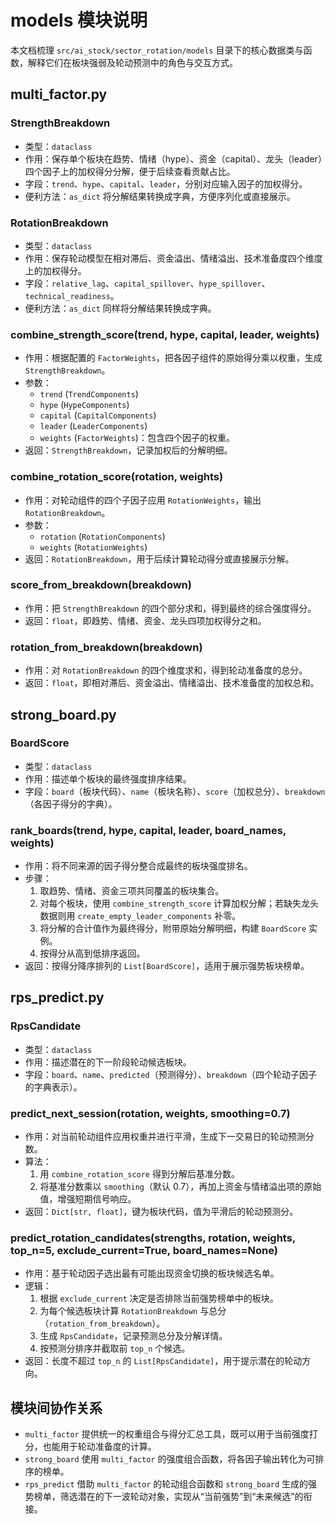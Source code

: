 # models 模块说明

本文档梳理 `src/ai_stock/sector_rotation/models` 目录下的核心数据类与函数，解释它们在板块强弱及轮动预测中的角色与交互方式。

## multi_factor.py

### StrengthBreakdown
- 类型：`dataclass`
- 作用：保存单个板块在趋势、情绪（hype）、资金（capital）、龙头（leader）四个因子上的加权得分分解，便于后续查看贡献占比。
- 字段：`trend`、`hype`、`capital`、`leader`，分别对应输入因子的加权得分。
- 便利方法：`as_dict` 将分解结果转换成字典，方便序列化或直接展示。

### RotationBreakdown
- 类型：`dataclass`
- 作用：保存轮动模型在相对滞后、资金溢出、情绪溢出、技术准备度四个维度上的加权得分。
- 字段：`relative_lag`、`capital_spillover`、`hype_spillover`、`technical_readiness`。
- 便利方法：`as_dict` 同样将分解结果转换成字典。

### combine_strength_score(trend, hype, capital, leader, weights)
- 作用：根据配置的 `FactorWeights`，把各因子组件的原始得分乘以权重，生成 `StrengthBreakdown`。
- 参数：
  - `trend` (`TrendComponents`)
  - `hype` (`HypeComponents`)
  - `capital` (`CapitalComponents`)
  - `leader` (`LeaderComponents`)
  - `weights` (`FactorWeights`)：包含四个因子的权重。
- 返回：`StrengthBreakdown`，记录加权后的分解明细。

### combine_rotation_score(rotation, weights)
- 作用：对轮动组件的四个子因子应用 `RotationWeights`，输出 `RotationBreakdown`。
- 参数：
  - `rotation` (`RotationComponents`)
  - `weights` (`RotationWeights`)
- 返回：`RotationBreakdown`，用于后续计算轮动得分或直接展示分解。

### score_from_breakdown(breakdown)
- 作用：把 `StrengthBreakdown` 的四个部分求和，得到最终的综合强度得分。
- 返回：`float`，即趋势、情绪、资金、龙头四项加权得分之和。

### rotation_from_breakdown(breakdown)
- 作用：对 `RotationBreakdown` 的四个维度求和，得到轮动准备度的总分。
- 返回：`float`，即相对滞后、资金溢出、情绪溢出、技术准备度的加权总和。

## strong_board.py

### BoardScore
- 类型：`dataclass`
- 作用：描述单个板块的最终强度排序结果。
- 字段：`board`（板块代码）、`name`（板块名称）、`score`（加权总分）、`breakdown`（各因子得分的字典）。

### rank_boards(trend, hype, capital, leader, board_names, weights)
- 作用：将不同来源的因子得分整合成最终的板块强度排名。
- 步骤：
  1. 取趋势、情绪、资金三项共同覆盖的板块集合。
  2. 对每个板块，使用 `combine_strength_score` 计算加权分解；若缺失龙头数据则用 `create_empty_leader_components` 补零。
  3. 将分解的合计值作为最终得分，附带原始分解明细，构建 `BoardScore` 实例。
  4. 按得分从高到低排序返回。
- 返回：按得分降序排列的 `List[BoardScore]`，适用于展示强势板块榜单。

## rps_predict.py

### RpsCandidate
- 类型：`dataclass`
- 作用：描述潜在的下一阶段轮动候选板块。
- 字段：`board`、`name`、`predicted`（预测得分）、`breakdown`（四个轮动子因子的字典表示）。

### predict_next_session(rotation, weights, smoothing=0.7)
- 作用：对当前轮动组件应用权重并进行平滑，生成下一交易日的轮动预测分数。
- 算法：
  1. 用 `combine_rotation_score` 得到分解后基准分数。
  2. 将基准分数乘以 `smoothing`（默认 0.7），再加上资金与情绪溢出项的原始值，增强短期信号响应。
- 返回：`Dict[str, float]`，键为板块代码，值为平滑后的轮动预测分。

### predict_rotation_candidates(strengths, rotation, weights, top_n=5, exclude_current=True, board_names=None)
- 作用：基于轮动因子选出最有可能出现资金切换的板块候选名单。
- 逻辑：
  1. 根据 `exclude_current` 决定是否排除当前强势榜单中的板块。
  2. 为每个候选板块计算 `RotationBreakdown` 与总分（`rotation_from_breakdown`）。
  3. 生成 `RpsCandidate`，记录预测总分及分解详情。
  4. 按预测分排序并截取前 `top_n` 个候选。
- 返回：长度不超过 `top_n` 的 `List[RpsCandidate]`，用于提示潜在的轮动方向。

## 模块间协作关系
- `multi_factor` 提供统一的权重组合与得分汇总工具，既可以用于当前强度打分，也能用于轮动准备度的计算。
- `strong_board` 使用 `multi_factor` 的强度组合函数，将各因子输出转化为可排序的榜单。
- `rps_predict` 借助 `multi_factor` 的轮动组合函数和 `strong_board` 生成的强势榜单，筛选潜在的下一波轮动对象，实现从“当前强势”到“未来候选”的衔接。
